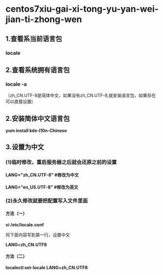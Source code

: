 # centos7xiu-gai-xi-tong-yu-yan-wei-jian-ti-zhong-wen

## 1.查看系当前语言包

### locale

## 2.查看系统拥有语言包

### locale -a

（zh\_CN.UTF-8是简体中文，如果没有zh\_CN.UTF-8,就安装语言包，如果存在可以直接设置\)

## 2.安装简体中文语言包

**yum install kde-l10n-Chinese**

## 3.设置为中文

### \(1\)临时修改，重启服务器之后就会还原之前的设置

#### LANG="zh\_CN.UTF-8"    \#修改为中文

#### LANG="en\_US.UTF-8"    \#修改为英文

### \(2\)永久修改就要把配置写入文件里面

#### 方法（一）

**vi /etc/locale.conf**

将下面内容写到第一行，设置中文

**LANG=zh\_CN.UTF8**

#### 方法（二）

**localectl  set-locale LANG=zh\_CN.UTF8**

